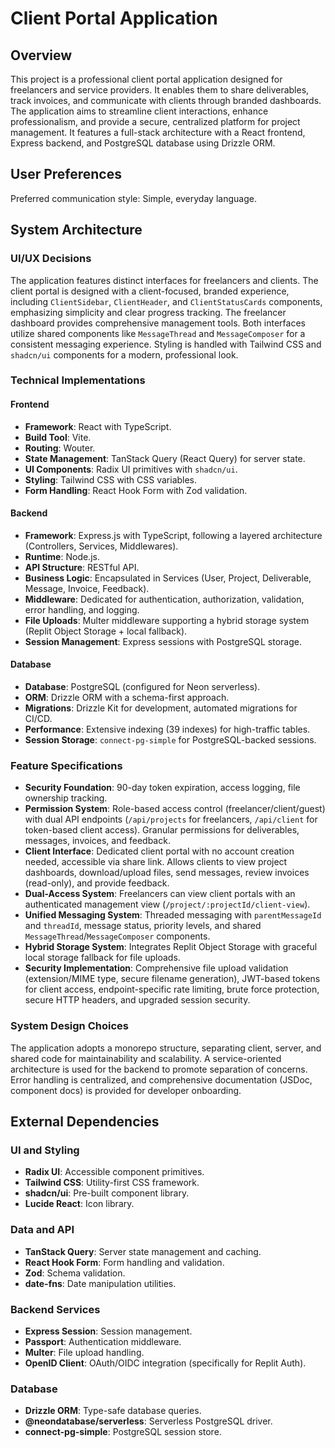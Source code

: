 # Client Portal Application

## Overview
This project is a professional client portal application designed for freelancers and service providers. It enables them to share deliverables, track invoices, and communicate with clients through branded dashboards. The application aims to streamline client interactions, enhance professionalism, and provide a secure, centralized platform for project management. It features a full-stack architecture with a React frontend, Express backend, and PostgreSQL database using Drizzle ORM.

## User Preferences
Preferred communication style: Simple, everyday language.

## System Architecture

### UI/UX Decisions
The application features distinct interfaces for freelancers and clients. The client portal is designed with a client-focused, branded experience, including `ClientSidebar`, `ClientHeader`, and `ClientStatusCards` components, emphasizing simplicity and clear progress tracking. The freelancer dashboard provides comprehensive management tools. Both interfaces utilize shared components like `MessageThread` and `MessageComposer` for a consistent messaging experience. Styling is handled with Tailwind CSS and `shadcn/ui` components for a modern, professional look.

### Technical Implementations

#### Frontend
- **Framework**: React with TypeScript.
- **Build Tool**: Vite.
- **Routing**: Wouter.
- **State Management**: TanStack Query (React Query) for server state.
- **UI Components**: Radix UI primitives with `shadcn/ui`.
- **Styling**: Tailwind CSS with CSS variables.
- **Form Handling**: React Hook Form with Zod validation.

#### Backend
- **Framework**: Express.js with TypeScript, following a layered architecture (Controllers, Services, Middlewares).
- **Runtime**: Node.js.
- **API Structure**: RESTful API.
- **Business Logic**: Encapsulated in Services (User, Project, Deliverable, Message, Invoice, Feedback).
- **Middleware**: Dedicated for authentication, authorization, validation, error handling, and logging.
- **File Uploads**: Multer middleware supporting a hybrid storage system (Replit Object Storage + local fallback).
- **Session Management**: Express sessions with PostgreSQL storage.

#### Database
- **Database**: PostgreSQL (configured for Neon serverless).
- **ORM**: Drizzle ORM with a schema-first approach.
- **Migrations**: Drizzle Kit for development, automated migrations for CI/CD.
- **Performance**: Extensive indexing (39 indexes) for high-traffic tables.
- **Session Storage**: `connect-pg-simple` for PostgreSQL-backed sessions.

### Feature Specifications
- **Security Foundation**: 90-day token expiration, access logging, file ownership tracking.
- **Permission System**: Role-based access control (freelancer/client/guest) with dual API endpoints (`/api/projects` for freelancers, `/api/client` for token-based client access). Granular permissions for deliverables, messages, invoices, and feedback.
- **Client Interface**: Dedicated client portal with no account creation needed, accessible via share link. Allows clients to view project dashboards, download/upload files, send messages, review invoices (read-only), and provide feedback.
- **Dual-Access System**: Freelancers can view client portals with an authenticated management view (`/project/:projectId/client-view`).
- **Unified Messaging System**: Threaded messaging with `parentMessageId` and `threadId`, message status, priority levels, and shared `MessageThread`/`MessageComposer` components.
- **Hybrid Storage System**: Integrates Replit Object Storage with graceful local storage fallback for file uploads.
- **Security Implementation**: Comprehensive file upload validation (extension/MIME type, secure filename generation), JWT-based tokens for client access, endpoint-specific rate limiting, brute force protection, secure HTTP headers, and upgraded session security.

### System Design Choices
The application adopts a monorepo structure, separating client, server, and shared code for maintainability and scalability. A service-oriented architecture is used for the backend to promote separation of concerns. Error handling is centralized, and comprehensive documentation (JSDoc, component docs) is provided for developer onboarding.

## External Dependencies

### UI and Styling
- **Radix UI**: Accessible component primitives.
- **Tailwind CSS**: Utility-first CSS framework.
- **shadcn/ui**: Pre-built component library.
- **Lucide React**: Icon library.

### Data and API
- **TanStack Query**: Server state management and caching.
- **React Hook Form**: Form handling and validation.
- **Zod**: Schema validation.
- **date-fns**: Date manipulation utilities.

### Backend Services
- **Express Session**: Session management.
- **Passport**: Authentication middleware.
- **Multer**: File upload handling.
- **OpenID Client**: OAuth/OIDC integration (specifically for Replit Auth).

### Database
- **Drizzle ORM**: Type-safe database queries.
- **@neondatabase/serverless**: Serverless PostgreSQL driver.
- **connect-pg-simple**: PostgreSQL session store.